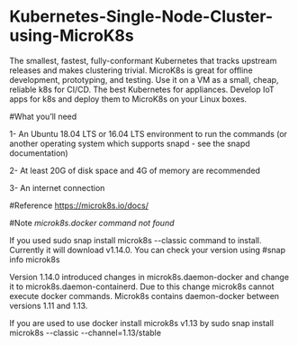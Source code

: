 # Kubernetes-Single-Node-Cluster-using-MicroK8s

The smallest, fastest, fully-conformant Kubernetes that tracks upstream releases and makes clustering trivial. MicroK8s is great for offline development, prototyping, and testing. Use it on a VM as a small, cheap, reliable k8s for CI/CD. The best Kubernetes for appliances. Develop IoT apps for k8s and deploy them to MicroK8s on your Linux boxes.

#What you’ll need

1- An Ubuntu 18.04 LTS or 16.04 LTS environment to run the commands 
   (or another operating system which supports snapd - see the snapd documentation)

2- At least 20G of disk space and 4G of memory are recommended

3- An internet connection

#Reference 
https://microk8s.io/docs/

#Note *microk8s.docker command not found*

If you used sudo snap install microk8s --classic command to install. Currently it will download v1.14.0.
You can check your version using #snap info microk8s

Version 1.14.0 introduced changes in microk8s.daemon-docker and change it to microk8s.daemon-containerd. Due to this change microk8s cannot execute docker commands. Microk8s contains daemon-docker between versions 1.11 and 1.13.

If you are used to use docker install microk8s v1.13 by sudo snap install microk8s --classic --channel=1.13/stable


